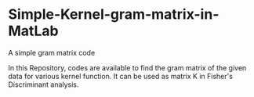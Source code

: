 # Simple-Kernel-gram-matrix-in-MatLab
A simple gram matrix code

In this Repository, codes are available to find the gram matrix of the given data for various kernel function. It can be used as matrix K in Fisher's Discriminant analysis.

